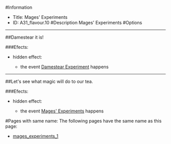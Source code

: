#Information
 - Title: Mages' Experiments
 - ID: A31_flavour.10
#Description
Mages' Experiments
#Options

___
##Damestear it is!

###Efects:<ul><li>hidden effect:</li><ul><li>the event [Damestear Experiment](../events/damestear_experiment.md) happens</li></ul></ul>

___
##Let's see what magic will do to our tea.

###Efects:<ul><li>hidden effect:</li><ul><li>the event [Mages' Experiments](../events/mages_experiments.md) happens</li></ul></ul>


#Pages with same name:
The following pages have the same name as this page:
 - [mages_experiments_1](mages_experiments_1.md)
